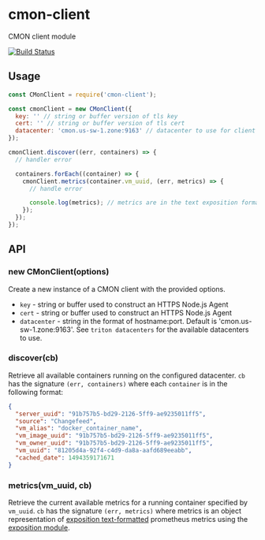 # cmon-client
CMON client module

[![Build Status](https://travis-ci.org/geek/cmon-client.svg?branch=master)](https://travis-ci.org/geek/cmon-client)

## Usage

```javascript
const CMonClient = require('cmon-client');

const cmonClient = new CMonClient({
  key: '' // string or buffer version of tls key
  cert: '' // string or buffer version of tls cert
  datacenter: 'cmon.us-sw-1.zone:9163' // datacenter to use for client instance
});

cmonClient.discover((err, containers) => {
  // handler error

  containers.forEach((container) => {
    cmonClient.metrics(container.vm_uuid, (err, metrics) => {
      // handle error

      console.log(metrics); // metrics are in the text exposition format that prometheus uses https://prometheus.io/docs/instrumenting/exposition_formats/
    });
  });
});
```


## API

### new CMonClient(options)

Create a new instance of a CMON client with the provided options.

- `key` - string or buffer used to construct an HTTPS Node.js Agent
- `cert` - string or buffer used to construct an HTTPS Node.js Agent
- `datacenter` - string in the format of hostname:port. Default is 'cmon.us-sw-1.zone:9163'. See `triton datacenters` for the available datacenters to use.

### discover(cb)

Retrieve all available containers running on the configured datacenter. `cb` has the signature `(err, containers)` where each `container` is in the following format:

```json
{
  "server_uuid": "91b757b5-bd29-2126-5ff9-ae9235011ff5",
  "source": "Changefeed",
  "vm_alias": "docker_container_name",
  "vm_image_uuid": "91b757b5-bd29-2126-5ff9-ae9235011ff5",
  "vm_owner_uuid": "91b757b5-bd29-2126-5ff9-ae9235011ff5",
  "vm_uuid": "81205d4a-92f4-c4d9-da8a-aafd689eeabb",
  "cached_date": 1494359171671
}
```

### metrics(vm_uuid, cb)

Retrieve the current available metrics for a running container specified by `vm_uuid`. `cb` has the signature `(err, metrics)` where metrics is an object representation of [exposition text-formatted](https://prometheus.io/docs/instrumenting/exposition_formats/#text-format-details) prometheus metrics using the [exposition module](https://www.npmjs.com/package/exposition).
